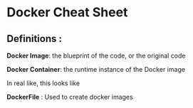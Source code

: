 # Docker Cheat Sheet

## Definitions : ##

**Docker Image**: the blueprint of the code, or the original code

**Docker Container**: the runtime instance of the Docker image

In real like, this looks like 

**DockerFile** : Used to create docker images










